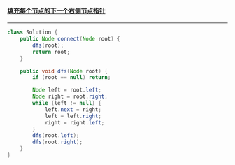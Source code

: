 #### <a href="https://leetcode.cn/problems/populating-next-right-pointers-in-each-node/">填充每个节点的下一个右侧节点指针</a>

------------

```java
class Solution {
    public Node connect(Node root) {
        dfs(root);
        return root;
    }

    public void dfs(Node root) {
        if (root == null) return;

        Node left = root.left;
        Node right = root.right;
        while (left != null) {
            left.next = right;
            left = left.right;
            right = right.left;
        }
        dfs(root.left);
        dfs(root.right);
    }
}
```

